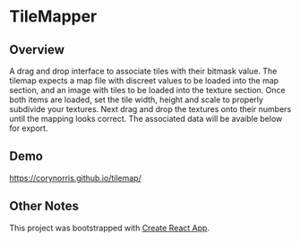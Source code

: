 # TileMapper

## Overview

A drag and drop interface to associate tiles with their bitmask value. The tilemap expects a map file with discreet values to be loaded into the map section, and an image with tiles to be loaded into the texture section. Once both items are loaded, set the tile width, height and scale to properly subdivide your textures. Next drag and drop the textures onto their numbers until the mapping looks correct. The associated data will be avaible below for export.

## Demo

https://corynorris.github.io/tilemap/

## Other Notes

This project was bootstrapped with [Create React App](https://github.com/facebookincubator/create-react-app).
